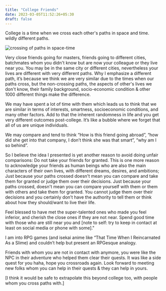 ```yaml
---
title: "College Friends"
date: 2023-03-05T11:52:26+05:30
draft: false
---
```



College is a time when we cross each other's paths in space and time. wildly different paths.

![crossing of paths in space-time](/images/college_friends.png)

Very close friends going for masters, friends going to different cities, batchmates whom you didn't know but are now your colleague or they live near you. You may be in the same city or different cities, nevertheless your lives are different with very different paths. Why I emphasize a different path, it’s because we think we are very similar due to the times when our paths cross, but the non-crossing paths, the aspects of other's lives we don't know, their family background, socio-economic condition & other 1000 different things make the difference.

We may have spent a lot of time with them which leads us to think that we are similar in terms of interests, smartness, socioeconomic conditions, and many other factors. Add to that the inherent randomness in life and you get very different outcomes post-college. It’s like a bubble where we forget that all of us are unique individuals.

We may compare and tend to think “How is this friend going abroad”, “how did she get into that company, I don’t think she was that smart”, “why am I so behind”. 

So I believe the idea I presented is yet another reason to avoid doing unfair comparisons: Do not take your friends for granted. This is one more reason to acknowledge your friends as human beings who are also the main characters of their own lives, with different dreams, desires, and ambitions; Just because your paths crossed doesn't mean you can compare and take them for granted or judge them over their decisions. Just because your paths crossed, doesn't mean you can compare yourself with them or them with others and take them for granted. You cannot judge them over their decisions and you certainly don’t have the authority to tell them or think about how they should/want to live their life. 

Feel blessed to have met the super-talented ones who made you feel inferior, and cherish the close ones if they are not near. Spend good time with those who are still near you and [note to self: try to keep in contact at least on social media or phone with some]."

I am into RPG games (and isekai anime like “That Time When I Reincarnated As a Slime) and couldn’t help but present an RPGesque analogy.

Friends with whom you are not in contact with anymore, you were like the NPC in their adventure who helped them clear their quests. It was like a side quest for you haha, hope you crossroads again. Look forward to meeting new folks whom you can help in their quests & they can help in yours.

[I think it would be safe to extrapolate this beyond college too, with people whom you cross paths with.]